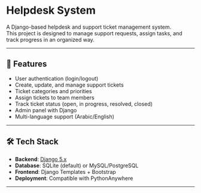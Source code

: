 # Helpdesk System

A Django-based helpdesk and support ticket management system.  
This project is designed to manage support requests, assign tasks, and track progress in an organized way.

---

## 🚀 Features
- User authentication (login/logout)
- Create, update, and manage support tickets
- Ticket categories and priorities
- Assign tickets to team members
- Track ticket status (open, in progress, resolved, closed)
- Admin panel with Django
- Multi-language support (Arabic/English)

---

## 🛠️ Tech Stack
- **Backend**: [Django 5.x](https://www.djangoproject.com/)
- **Database**: SQLite (default) or MySQL/PostgreSQL
- **Frontend**: Django Templates + Bootstrap
- **Deployment**: Compatible with PythonAnywhere

---


